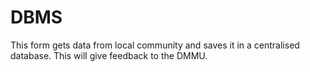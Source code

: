 # DBMS

This form gets data from local community and saves it in a centralised database.
This will give feedback to the DMMU.

